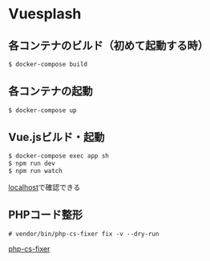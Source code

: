 # Vuesplash

## 各コンテナのビルド（初めて起動する時）
```bash
$ docker-compose build
```

## 各コンテナの起動
```bash
$ docker-compose up
```

## Vue.jsビルド・起動
```bash
$ docker-compose exec app sh
$ npm run dev
$ npm run watch
```
[localhost](localhost)で確認できる

## PHPコード整形
```
# vendor/bin/php-cs-fixer fix -v --dry-run
```
[php-cs-fixer](https://github.com/FriendsOfPHP/PHP-CS-Fixer)

```

```

